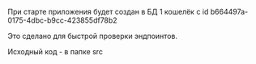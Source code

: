При старте приложения будет создан в БД 1 кошелёк с id b664497a-0175-4dbc-b9cc-423855df78b2

Это сделано для быстрой проверки эндпоинтов.

Исходный код - в папке src
